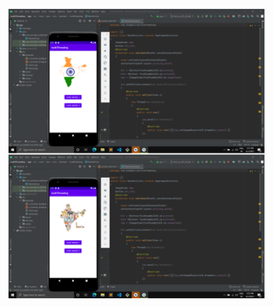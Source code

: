 ![alt tag](https://github.com/Kajal2404/multiThreading/blob/master/Screenshot%20(189).png)
![alt tag](https://github.com/Kajal2404/multiThreading/blob/master/Screenshot%20(190).png)
